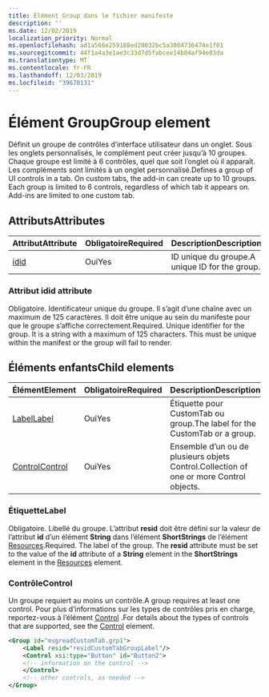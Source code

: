 ```yaml
---
title: Élément Group dans le fichier manifeste
description: ''
ms.date: 12/02/2019
localization_priority: Normal
ms.openlocfilehash: ad1a566e259188ed20032bc5a3004736474e1f01
ms.sourcegitcommit: 44f1a4a3e1ae3c33d7d5fabcee14b84af94e03da
ms.translationtype: MT
ms.contentlocale: fr-FR
ms.lasthandoff: 12/03/2019
ms.locfileid: "39670131"
---
```

# <a name="group-element"></a><span data-ttu-id="c504c-102">Élément Group</span><span class="sxs-lookup"><span data-stu-id="c504c-102">Group element</span></span>

<span data-ttu-id="c504c-p101">Définit un groupe de contrôles d’interface utilisateur dans un onglet.  Sous les onglets personnalisés, le complément peut créer jusqu’à 10 groupes. Chaque groupe est limité à 6 contrôles, quel que soit l’onglet où il apparaît. Les compléments sont limités à un onglet personnalisé.</span><span class="sxs-lookup"><span data-stu-id="c504c-p101">Defines a group of UI controls in a tab.  On custom tabs, the add-in can create up to 10 groups. Each group is limited to 6 controls, regardless of which tab it appears on. Add-ins are limited to one custom tab.</span></span>

## <a name="attributes"></a><span data-ttu-id="c504c-106">Attributs</span><span class="sxs-lookup"><span data-stu-id="c504c-106">Attributes</span></span>

|  <span data-ttu-id="c504c-107">Attribut</span><span class="sxs-lookup"><span data-stu-id="c504c-107">Attribute</span></span>  |  <span data-ttu-id="c504c-108">Obligatoire</span><span class="sxs-lookup"><span data-stu-id="c504c-108">Required</span></span>  |  <span data-ttu-id="c504c-109">Description</span><span class="sxs-lookup"><span data-stu-id="c504c-109">Description</span></span>  |
|:-----|:-----|:-----|
|  [<span data-ttu-id="c504c-110">id</span><span class="sxs-lookup"><span data-stu-id="c504c-110">id</span></span>](#id-attribute)  |  <span data-ttu-id="c504c-111">Oui</span><span class="sxs-lookup"><span data-stu-id="c504c-111">Yes</span></span>  | <span data-ttu-id="c504c-112">ID unique du groupe.</span><span class="sxs-lookup"><span data-stu-id="c504c-112">A unique ID for the group.</span></span>|

### <a name="id-attribute"></a><span data-ttu-id="c504c-113">Attribut id</span><span class="sxs-lookup"><span data-stu-id="c504c-113">id attribute</span></span>

<span data-ttu-id="c504c-p102">Obligatoire. Identificateur unique du groupe. Il s’agit d’une chaîne avec un maximum de 125 caractères. Il doit être unique au sein du manifeste pour que le groupe s’affiche correctement.</span><span class="sxs-lookup"><span data-stu-id="c504c-p102">Required. Unique identifier for the group. It is a string with a maximum of 125 characters. This must be unique within the manifest or the group will fail to render.</span></span>

## <a name="child-elements"></a><span data-ttu-id="c504c-118">Éléments enfants</span><span class="sxs-lookup"><span data-stu-id="c504c-118">Child elements</span></span>
|  <span data-ttu-id="c504c-119">Élément</span><span class="sxs-lookup"><span data-stu-id="c504c-119">Element</span></span> |  <span data-ttu-id="c504c-120">Obligatoire</span><span class="sxs-lookup"><span data-stu-id="c504c-120">Required</span></span>  |  <span data-ttu-id="c504c-121">Description</span><span class="sxs-lookup"><span data-stu-id="c504c-121">Description</span></span>  |
|:-----|:-----|:-----|
|  [<span data-ttu-id="c504c-122">Label</span><span class="sxs-lookup"><span data-stu-id="c504c-122">Label</span></span>](#label)      | <span data-ttu-id="c504c-123">Oui</span><span class="sxs-lookup"><span data-stu-id="c504c-123">Yes</span></span> |  <span data-ttu-id="c504c-124">Étiquette pour CustomTab ou group.</span><span class="sxs-lookup"><span data-stu-id="c504c-124">The label for the CustomTab or a group.</span></span>  |
|  [<span data-ttu-id="c504c-125">Control</span><span class="sxs-lookup"><span data-stu-id="c504c-125">Control</span></span>](#control)    | <span data-ttu-id="c504c-126">Oui</span><span class="sxs-lookup"><span data-stu-id="c504c-126">Yes</span></span> |  <span data-ttu-id="c504c-127">Ensemble d’un ou de plusieurs objets Control.</span><span class="sxs-lookup"><span data-stu-id="c504c-127">Collection of one or more Control objects.</span></span>  |

### <a name="label"></a><span data-ttu-id="c504c-128">Étiquette</span><span class="sxs-lookup"><span data-stu-id="c504c-128">Label</span></span> 

<span data-ttu-id="c504c-p103">Obligatoire. Libellé du groupe. L’attribut  **resid** doit être défini sur la valeur de l’attribut **id** d’un élément **String** dans l’élément **ShortStrings** de l’élément [Resources](resources.md).</span><span class="sxs-lookup"><span data-stu-id="c504c-p103">Required. The label of the group. The  **resid** attribute must be set to the value of the **id** attribute of a **String** element in the **ShortStrings** element in the [Resources](resources.md) element.</span></span>

### <a name="control"></a><span data-ttu-id="c504c-132">Contrôle</span><span class="sxs-lookup"><span data-stu-id="c504c-132">Control</span></span>
<span data-ttu-id="c504c-133">Un groupe requiert au moins un contrôle.</span><span class="sxs-lookup"><span data-stu-id="c504c-133">A group requires at least one control.</span></span> <span data-ttu-id="c504c-134">Pour plus d’informations sur les types de contrôles pris en charge, reportez-vous à l’élément [Control](control.md) .</span><span class="sxs-lookup"><span data-stu-id="c504c-134">For details about the types of controls that are supported, see the [Control](control.md) element.</span></span>

```xml
<Group id="msgreadCustomTab.grp1">
    <Label resid="residCustomTabGroupLabel"/>
    <Control xsi:type="Button" id="Button2">
    <!-- information on the control -->
    </Control>
    <!-- other controls, as needed -->
</Group>
```
